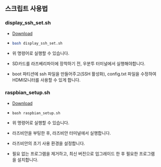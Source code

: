 ## 스크립트 사용법

### display_ssh_set.sh

- [Download](https://drive.google.com/open?id=1bOmllDNR1gwyJuFK4PyXRwxhVASZbF2B)

- ```bash
  bash display_ssh_set.sh
  ```

- 위 명령어로 실행할 수 있습니다.

- SD카드를 라즈베리파이에 장착하기 전, 우분투 터미널에서 실행해야합니다.

- boot 파티션에 ssh 파일을 만들어주고(SSH 활성화), config.txt 파일을 수정하여 HDMI모니터를 사용할 수 있게 합니다.



### raspbian_setup.sh

- [Download](https://drive.google.com/open?id=1u4tGgpKT1mwXKfXlY86JYsthGDx4YvjM)

- ```shell
  bash raspbian_setup.sh
  ```

- 위 명령어로 실행할 수 있습니다. 

- 라즈비안을 부팅한 후, 라즈비안 터미널에서 실행합니다.

- 라즈비안의 초기 사용 환경을 설정합니다.

- 필요 없는 프로그램을 제거하고, 최신 버전으로 업그레이드 한 후 필요한 프로그램을 설치합니다. 